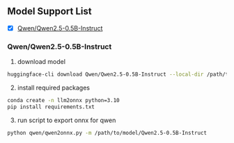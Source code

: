 
## Model Support List

- [x] [Qwen/Qwen2.5-0.5B-Instruct](https://huggingface.co/Qwen/Qwen2.5-0.5B-Instruct)


### Qwen/Qwen2.5-0.5B-Instruct


1. download model
```bash
huggingface-cli download Qwen/Qwen2.5-0.5B-Instruct --local-dir /path/to/Qwen2.5-0.5B-Instruct
```

2. install required packages
```bash
conda create -n llm2onnx python=3.10
pip install requirements.txt
```

3. run script to export onnx for qwen
```bash
python qwen/qwen2onnx.py -m /path/to/model/Qwen2.5-0.5B-Instruct
```



